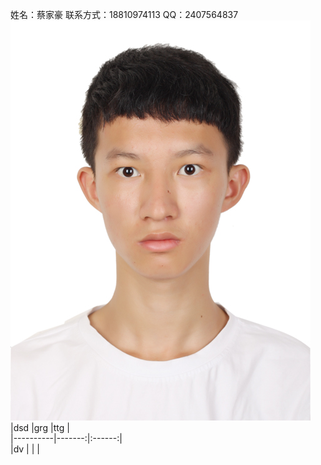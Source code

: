 姓名：蔡家豪 
联系方式：18810974113 
QQ：2407564837
![images](https://github.com/caijiahao2018/caijiahao/blob/master/20180918205706.jpg)
|dsd       |grg     |ttg     |  
|----------|-------:|:------:|  
|dv        |        |        |
